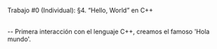 Trabajo #0 (Individual): §4. “Hello, World” en C++ <br> <br>

-- Primera interacción con el lenguaje C++, creamos el famoso 'Hola mundo'.